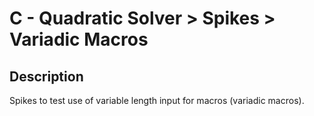 
# C - Quadratic Solver > Spikes > Variadic Macros

## Description
Spikes to test use of variable length input for macros (variadic macros).
